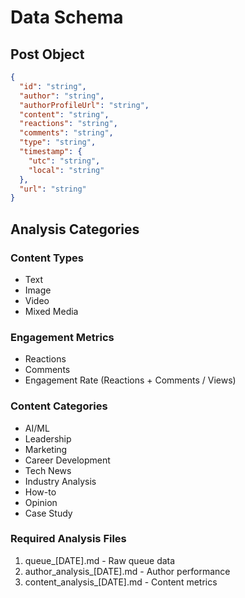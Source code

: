 # Data Schema

## Post Object
```json
{
  "id": "string",
  "author": "string",
  "authorProfileUrl": "string",
  "content": "string",
  "reactions": "string",
  "comments": "string",
  "type": "string",
  "timestamp": {
    "utc": "string",
    "local": "string"
  },
  "url": "string"
}
```

## Analysis Categories

### Content Types
- Text
- Image
- Video
- Mixed Media

### Engagement Metrics
- Reactions
- Comments
- Engagement Rate (Reactions + Comments / Views)

### Content Categories
- AI/ML
- Leadership
- Marketing
- Career Development
- Tech News
- Industry Analysis
- How-to
- Opinion
- Case Study

### Required Analysis Files
1. queue_[DATE].md - Raw queue data
2. author_analysis_[DATE].md - Author performance
3. content_analysis_[DATE].md - Content metrics
